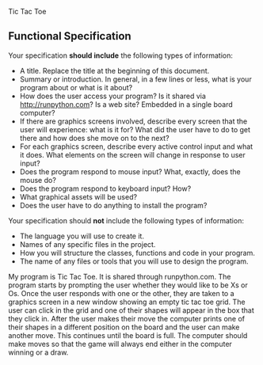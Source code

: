 Tic Tac Toe


## Functional Specification


Your specification **should include** the following types of information:

* A title. Replace the title at the beginning of this document.
* Summary or introduction. In general, in a few lines or less, what is your program about or what is it about?
* How does the user access your program? Is it shared via http://runpython.com? Is a web site? Embedded in 
  a single board computer? 
* If there are graphics screens involved, describe every screen that the user will experience: what is it for? 
  What did the user have to do to get there and how does she move on to the next?
* For each graphics screen, describe every active control input and what it does. What elements on the screen will
  change in response to user input?
* Does the program respond to mouse input? What, exactly, does the mouse do?
* Does the program respond to keyboard input? How?
* What graphical assets will be used?
* Does the user have to do anything to install the program?

Your specification should **not** include the following types of information:

* The language you will use to create it.
* Names of any specific files in the project.
* How you will structure the classes, functions and code in your program.
* The name of any files or tools that you will use to design the program.


My program is Tic Tac Toe. It is shared through runpython.com. The program starts by prompting the user whether they would like to be Xs or Os. Once the user responds with one or the other, they are taken to a graphics screen in a new window showing an empty tic tac toe grid. The user can click in the grid and one of their shapes will appear in the box that they click in. After the user makes their move the computer prints one of their shapes in a different position on the board and the user can make another move. This continues until the board is full. The computer should make moves so that the game will always end either in the computer winning or a draw. 

